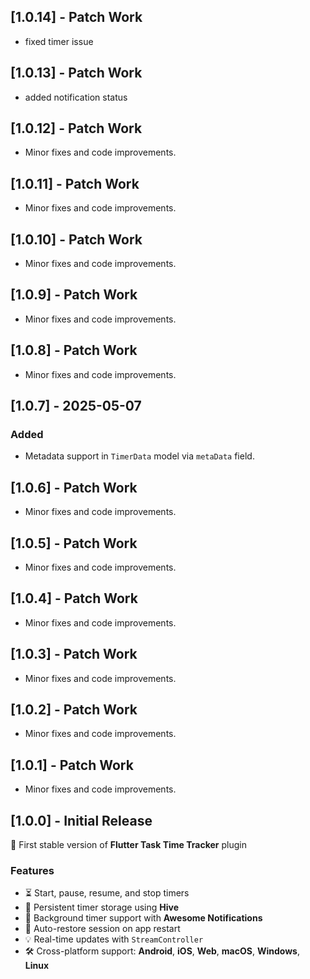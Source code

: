 ## [1.0.14] - Patch Work
- fixed timer issue

## [1.0.13] - Patch Work
- added notification status
## [1.0.12] - Patch Work
- Minor fixes and code improvements.
## [1.0.11] - Patch Work
- Minor fixes and code improvements.
## [1.0.10] - Patch Work
- Minor fixes and code improvements.
## [1.0.9] - Patch Work
- Minor fixes and code improvements.

## [1.0.8] - Patch Work
- Minor fixes and code improvements.

## [1.0.7] - 2025-05-07
### Added
- Metadata support in `TimerData` model via `metaData` field.

## [1.0.6] - Patch Work
- Minor fixes and code improvements.

## [1.0.5] - Patch Work
- Minor fixes and code improvements.

## [1.0.4] - Patch Work
- Minor fixes and code improvements.

## [1.0.3] - Patch Work
- Minor fixes and code improvements.

## [1.0.2] - Patch Work
- Minor fixes and code improvements.

## [1.0.1] - Patch Work
- Minor fixes and code improvements.

## [1.0.0] - Initial Release
🎉 First stable version of **Flutter Task Time Tracker** plugin

### Features
- ⏳ Start, pause, resume, and stop timers
- 💾 Persistent timer storage using **Hive**
- 🔔 Background timer support with **Awesome Notifications**
- 🔁 Auto-restore session on app restart
- 💡 Real-time updates with `StreamController`
- 🛠️ Cross-platform support: **Android**, **iOS**, **Web**, **macOS**, **Windows**, **Linux**
